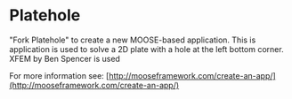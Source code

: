 Platehole
=====

"Fork Platehole" to create a new MOOSE-based application.
 This is application is used to solve a 2D plate with a hole at the left bottom corner.
 XFEM by Ben Spencer is used 

For more information see: [http://mooseframework.com/create-an-app/](http://mooseframework.com/create-an-app/)
